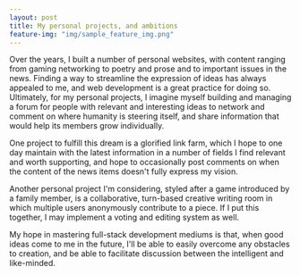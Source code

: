 ```yaml
---
layout: post
title: My personal projects, and ambitions
feature-img: "img/sample_feature_img.png"
---
```


Over the years, I built a number of personal websites, with content ranging from gaming networking to poetry and prose and to important issues in the news. Finding a way to streamline the expression of ideas has always appealed to me, and web development is a great practice for doing so. Ultimately, for my personal projects, I imagine myself building and managing a forum for people with relevant and interesting ideas to network and comment on where humanity is steering itself, and share information that would help its members grow individually.

One project to fulfill this dream is a glorified link farm, which I hope to one day maintain with the latest information in a number of fields I find relevant and worth supporting, and hope to occasionally post comments on when the content of the news items doesn't fully express my vision.

Another personal project I'm considering, styled after a game introduced by a family member, is a collaborative, turn-based creative writing room in which multiple users anonymously contribute to a piece. If I put this together, I may implement a voting and editing system as well.

My hope in mastering full-stack development mediums is that, when good ideas come to me in the future, I'll be able to easily overcome any obstacles to creation, and be able to facilitate discussion between the intelligent and like-minded.
